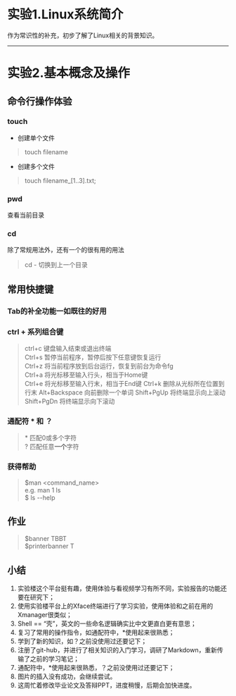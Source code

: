 # 实验1.Linux系统简介 #
作为常识性的补充，初步了解了Linux相关的背景知识。  
****
# 实验2.基本概念及操作 #
## 命令行操作体验  
### touch  
- 创建单个文件  
> touch filename
- 创建多个文件  
> touch filename_[1..3].txt;   
### pwd  
查看当前目录  
### cd  
除了常规用法外，还有一个的很有用的用法  
> cd - 切换到上一个目录  
## 常用快捷键  
### Tab的补全功能一如既往的好用  
### ctrl +  系列组合键  
> ctrl+c  键盘输入结束或退出终端  
> Ctrl+s	暂停当前程序，暂停后按下任意键恢复运行  
> Ctrl+z	将当前程序放到后台运行，恢复到前台为命令fg  
> Ctrl+a	将光标移至输入行头，相当于Home键  
> Ctrl+e	将光标移至输入行末，相当于End键
> Ctrl+k	删除从光标所在位置到行末
> Alt+Backspace	向前删除一个单词
> Shift+PgUp	将终端显示向上滚动
> Shift+PgDn	将终端显示向下滚动  
### 通配符 * 和 ？  
> \* 匹配0或多个字符  
> ? 匹配任意**一个**字符  
### 获得帮助
> $man <command_name>  
> e.g. man 1 ls  
> $ ls --help  
## 作业
> $banner TBBT  
> $printerbanner T  
####
## 小结
1. 实验楼这个平台挺有趣，使用体验与看视频学习有所不同，实验报告的功能还要在研究下； 
2. 使用实验楼平台上的Xface终端进行了学习实验，使用体验和之前在用的Xmanager很类似；  
3. Shell == “壳”，英文的一些命名逻辑确实比中文更直白更有意思； 
4. 复习了常用的操作指令，如通配符中，*使用起来很熟悉；  
5. 学到了新的知识，如？之前没使用过还要记下；  
6. 注册了git-hub，并进行了相关知识的入门学习，调研了Markdown，重新传输了之前的学习笔记；  
7. 通配符中，*使用起来很熟悉，？之前没使用过还要记下；  
8. 图片的插入没有成功，会继续尝试。
9. 这周忙着修改毕业论文及答辩PPT，进度稍慢，后期会加快进度。

